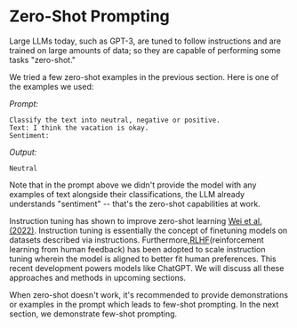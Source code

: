 # Zero-Shot Prompting

Large LLMs today, such as GPT-3, are tuned to follow instructions and are trained on large amounts of data; so they are capable of performing some tasks "zero-shot."

We tried a few zero-shot examples in the previous section. Here is one of the examples we used:

*Prompt:*
```
Classify the text into neutral, negative or positive.
Text: I think the vacation is okay.
Sentiment:
```
*Output:*
```
Neutral
```
Note that in the prompt above we didn't provide the model with any examples of text alongside their classifications, the LLM already understands "sentiment" -- that's the zero-shot capabilities at work.

Instruction tuning has shown to improve zero-shot learning [Wei et al. (2022)](https://arxiv.org/pdf/2109.01652.pdf). Instruction tuning is essentially the concept of finetuning models on datasets described via instructions. Furthermore,[RLHF](https://arxiv.org/abs/1706.03741)(reinforcement learning from human feedback) has been adopted to scale instruction tuning wherein the model is aligned to better fit human preferences. This recent development powers models like ChatGPT. We will discuss all these approaches and methods in upcoming sections.

When zero-shot doesn't work, it's recommended to provide demonstrations or examples in the prompt which leads to few-shot prompting. In the next section, we demonstrate few-shot prompting.

